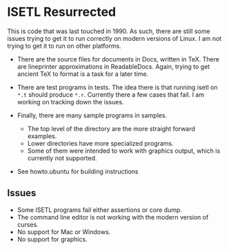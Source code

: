# ISETL Resurrected
This is code that was last touched in 1990.
As such, there are still some issues trying to get it to run correctly on
modern versions of Linux.
I am not trying to get it to run on other platforms.

* There are the source files for documents in Docs, written in TeX.
There are lineprinter approximations in ReadableDocs. Again, trying to get ancient TeX
to format is a task for a later time.

* There are test programs in tests. The idea there is that running isetl on `*.t` should produce `*.r`.
Currently there a few cases that fail. I am working on tracking down the issues.

* Finally, there are many sample programs in samples.
   * The top level of the directory are the more straight forward examples.
   * Lower directories have more specialized programs.
   * Some of them were intended to work with graphics output, which is currently not supported.

* See howto.ubuntu for building instructions


## Issues
* Some ISETL programs fail either assertions or core dump.
* The command line editor is not working with the modern version of curses.
* No support for Mac or Windows.
* No support for graphics.